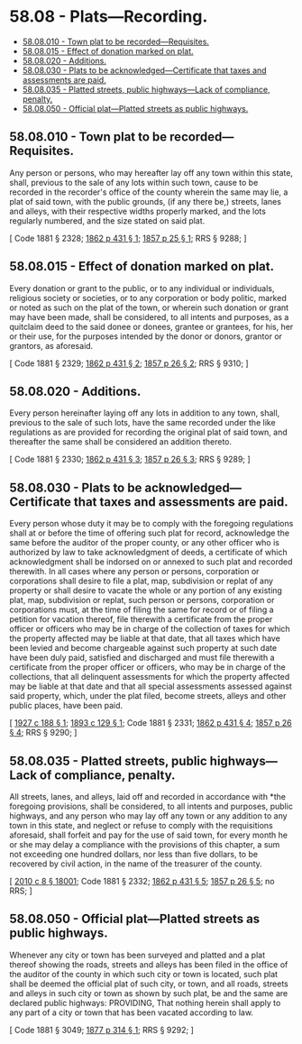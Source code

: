 # 58.08 - Plats—Recording.
* [58.08.010 - Town plat to be recorded—Requisites.](#5808010---town-plat-to-be-recordedrequisites)
* [58.08.015 - Effect of donation marked on plat.](#5808015---effect-of-donation-marked-on-plat)
* [58.08.020 - Additions.](#5808020---additions)
* [58.08.030 - Plats to be acknowledged—Certificate that taxes and assessments are paid.](#5808030---plats-to-be-acknowledgedcertificate-that-taxes-and-assessments-are-paid)
* [58.08.035 - Platted streets, public highways—Lack of compliance, penalty.](#5808035---platted-streets-public-highwayslack-of-compliance-penalty)
* [58.08.050 - Official plat—Platted streets as public highways.](#5808050---official-platplatted-streets-as-public-highways)
## 58.08.010 - Town plat to be recorded—Requisites.
Any person or persons, who may hereafter lay off any town within this state, shall, previous to the sale of any lots within such town, cause to be recorded in the recorder's office of the county wherein the same may lie, a plat of said town, with the public grounds, (if any there be,) streets, lanes and alleys, with their respective widths properly marked, and the lots regularly numbered, and the size stated on said plat.

\[ Code 1881 § 2328; [1862 p 431 § 1](https://leg.wa.gov/CodeReviser/Pages/session_laws.aspx?cite=1862%20p%20431%20§%201); [1857 p 25 § 1](https://leg.wa.gov/CodeReviser/Pages/session_laws.aspx?cite=1857%20p%2025%20§%201); RRS § 9288; \]

## 58.08.015 - Effect of donation marked on plat.
Every donation or grant to the public, or to any individual or individuals, religious society or societies, or to any corporation or body politic, marked or noted as such on the plat of the town, or wherein such donation or grant may have been made, shall be considered, to all intents and purposes, as a quitclaim deed to the said donee or donees, grantee or grantees, for his, her or their use, for the purposes intended by the donor or donors, grantor or grantors, as aforesaid.

\[ Code 1881 § 2329; [1862 p 431 § 2](https://leg.wa.gov/CodeReviser/Pages/session_laws.aspx?cite=1862%20p%20431%20§%202); [1857 p 26 § 2](https://leg.wa.gov/CodeReviser/Pages/session_laws.aspx?cite=1857%20p%2026%20§%202); RRS § 9310; \]

## 58.08.020 - Additions.
Every person hereinafter laying off any lots in addition to any town, shall, previous to the sale of such lots, have the same recorded under the like regulations as are provided for recording the original plat of said town, and thereafter the same shall be considered an addition thereto.

\[ Code 1881 § 2330; [1862 p 431 § 3](https://leg.wa.gov/CodeReviser/Pages/session_laws.aspx?cite=1862%20p%20431%20§%203); [1857 p 26 § 3](https://leg.wa.gov/CodeReviser/Pages/session_laws.aspx?cite=1857%20p%2026%20§%203); RRS § 9289; \]

## 58.08.030 - Plats to be acknowledged—Certificate that taxes and assessments are paid.
Every person whose duty it may be to comply with the foregoing regulations shall at or before the time of offering such plat for record, acknowledge the same before the auditor of the proper county, or any other officer who is authorized by law to take acknowledgment of deeds, a certificate of which acknowledgment shall be indorsed on or annexed to such plat and recorded therewith. In all cases where any person or persons, corporation or corporations shall desire to file a plat, map, subdivision or replat of any property or shall desire to vacate the whole or any portion of any existing plat, map, subdivision or replat, such person or persons, corporation or corporations must, at the time of filing the same for record or of filing a petition for vacation thereof, file therewith a certificate from the proper officer or officers who may be in charge of the collection of taxes for which the property affected may be liable at that date, that all taxes which have been levied and become chargeable against such property at such date have been duly paid, satisfied and discharged and must file therewith a certificate from the proper officer or officers, who may be in charge of the collections, that all delinquent assessments for which the property affected may be liable at that date and that all special assessments assessed against said property, which, under the plat filed, become streets, alleys and other public places, have been paid.

\[ [1927 c 188 § 1](https://leg.wa.gov/CodeReviser/documents/sessionlaw/1927c188.pdf?cite=1927%20c%20188%20§%201); [1893 c 129 § 1](https://leg.wa.gov/CodeReviser/documents/sessionlaw/1893c129.pdf?cite=1893%20c%20129%20§%201); Code 1881 § 2331; [1862 p 431 § 4](https://leg.wa.gov/CodeReviser/Pages/session_laws.aspx?cite=1862%20p%20431%20§%204); [1857 p 26 § 4](https://leg.wa.gov/CodeReviser/Pages/session_laws.aspx?cite=1857%20p%2026%20§%204); RRS § 9290; \]

## 58.08.035 - Platted streets, public highways—Lack of compliance, penalty.
All streets, lanes, and alleys, laid off and recorded in accordance with *the foregoing provisions, shall be considered, to all intents and purposes, public highways, and any person who may lay off any town or any addition to any town in this state, and neglect or refuse to comply with the requisitions aforesaid, shall forfeit and pay for the use of said town, for every month he or she may delay a compliance with the provisions of this chapter, a sum not exceeding one hundred dollars, nor less than five dollars, to be recovered by civil action, in the name of the treasurer of the county.

\[ [2010 c 8 § 18001](https://lawfilesext.leg.wa.gov/biennium/2009-10/Pdf/Bills/Session%20Laws/Senate/6239-S.SL.pdf?cite=2010%20c%208%20§%2018001); Code 1881 § 2332; [1862 p 431 § 5](https://leg.wa.gov/CodeReviser/Pages/session_laws.aspx?cite=1862%20p%20431%20§%205); [1857 p 26 § 5](https://leg.wa.gov/CodeReviser/Pages/session_laws.aspx?cite=1857%20p%2026%20§%205); no RRS; \]

## 58.08.050 - Official plat—Platted streets as public highways.
Whenever any city or town has been surveyed and platted and a plat thereof showing the roads, streets and alleys has been filed in the office of the auditor of the county in which such city or town is located, such plat shall be deemed the official plat of such city, or town, and all roads, streets and alleys in such city or town as shown by such plat, be and the same are declared public highways: PROVIDING, That nothing herein shall apply to any part of a city or town that has been vacated according to law.

\[ Code 1881 § 3049; [1877 p 314 § 1](https://leg.wa.gov/CodeReviser/Pages/session_laws.aspx?cite=1877%20p%20314%20§%201); RRS § 9292; \]

